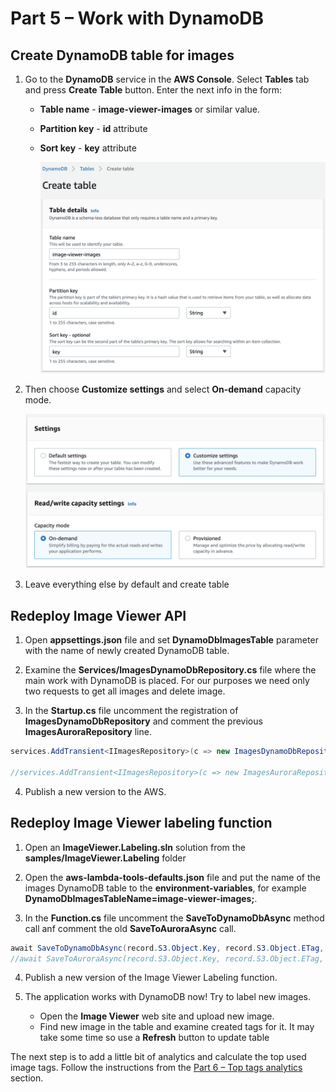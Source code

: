 # Part 5 – Work with DynamoDB

## Create DynamoDB table for images

1. Go to the **DynamoDB** service in the  **AWS Console**. Select **Tables** tab and press **Create Table** button. Enter the next info in the form:
   - **Table name** - **image-viewer-images** or similar value.
   - **Partition key** - **id** attribute
   - **Sort key** - **key** attribute

     ![alt text](1.png)

2. Then choose **Customize settings** and select **On-demand** capacity mode.

     ![alt text](2.png)

3. Leave everything else by default and create table

## Redeploy Image Viewer API

1. Open **appsettings.json** file and set **DynamoDbImagesTable** parameter with the name of newly created DynamoDB table.

2. Examine the **Services/ImagesDynamoDbRepository.cs** file where the main work with DynamoDB is placed. For our purposes we need only two requests to get all images and delete image.

3. In the **Startup.cs** file uncomment the registration of **ImagesDynamoDbRepository** and comment the previous **ImagesAuroraRepository** line.
~~~c#
services.AddTransient<IImagesRepository>(c => new ImagesDynamoDbRepository(Configuration["DynamoDbImagesTable"]));

//services.AddTransient<IImagesRepository>(c => new ImagesAuroraRepository(Configuration["AuroraSecretArn"], Configuration["AuroraArn"], Configuration["DatabaseName"]));
~~~

4. Publish a new version to the AWS.

## Redeploy Image Viewer labeling function

1. Open an **ImageViewer.Labeling.sln** solution from the **samples/ImageViewer.Labeling** folder

2. Open the **aws-lambda-tools-defaults.json** file and put the name of the images DynamoDB table to the **environment-variables**, for example **DynamoDbImagesTableName=image-viewer-images;**.

3. In the **Function.cs** file uncomment the **SaveToDynamoDbAsync** method call anf comment the old **SaveToAuroraAsync** call.
~~~C#
await SaveToDynamoDbAsync(record.S3.Object.Key, record.S3.Object.ETag, record.S3.Object.Size, tags);
//await SaveToAuroraAsync(record.S3.Object.Key, record.S3.Object.ETag, record.S3.Object.Size, tags);
~~~

4. Publish a new version of the Image Viewer Labeling function.

5. The application works with DynamoDB now! Try to label new images.
    - Open the **Image Viewer** web site and upload new image.
    - Find new image in the table and examine created tags for it. It may take some time so use a **Refresh** button to update table

The next step is to add a little bit of analytics and calculate the top used image tags. Follow the instructions from the [Part 6 – Top tags analytics](../part6/part.md) section.

